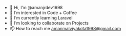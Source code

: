 - 👋 Hi, I’m @amanjrdev1998
- 👀 I’m interested in Code + Coffee
- 🌱 I’m currently learning Laravel 
- 💞️ I’m looking to collaborate on Projects
- 📫 How to reach me amanmalviyakota1998@gmail.com

<!---
amanjrdev1998/amanjrdev1998 is a ✨ special ✨ repository because its `README.md` (this file) appears on your GitHub profile.
You can click the Preview link to take a look at your changes.
--->
